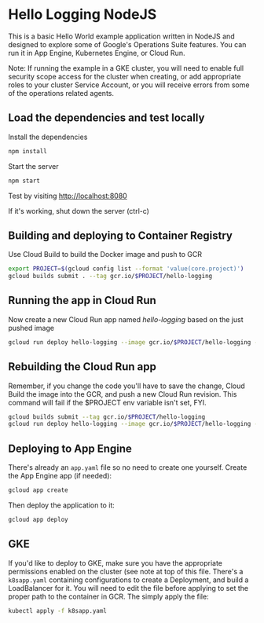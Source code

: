 # Hello Logging NodeJS

This is a basic Hello World example application written in NodeJS and designed to explore some of Google's Operations Suite features. You can run it in App Engine, Kubernetes Engine, or Cloud Run.

Note: If running the example in a GKE cluster, you will need to enable full security scope access for the cluster when creating, or add appropriate roles to your cluster Service Account, or you will receive errors from some of the operations related agents.

## Load the dependencies and test locally

Install the dependencies

``` bash
npm install
```

Start the server

``` bash
npm start
```

Test by visiting [http://localhost:8080](http://localhost:8080)

If it's working, shut down the server (ctrl-c)

## Building and deploying to Container Registry

Use Cloud Build to build the Docker image and push to GCR

``` bash
export PROJECT=$(gcloud config list --format 'value(core.project)')
gcloud builds submit . --tag gcr.io/$PROJECT/hello-logging
```

## Running the app in Cloud Run

Now create a new Cloud Run app named *hello-logging* based on the just pushed image

``` bash
gcloud run deploy hello-logging --image gcr.io/$PROJECT/hello-logging --region us-central1 --platform managed --quiet --allow-unauthenticated
```

## Rebuilding the Cloud Run app

Remember, if you change the code you'll have to save the change, Cloud Build the image into the GCR, and push a new Cloud Run revision. This command will fail if the $PROJECT env variable isn't set, FYI.

``` bash
gcloud builds submit --tag gcr.io/$PROJECT/hello-logging
gcloud run deploy hello-logging --image gcr.io/$PROJECT/hello-logging --region us-central1 --platform managed --quiet --allow-unauthenticated
```

## Deploying to App Engine

There's already an `app.yaml` file so no need to create one yourself. Create the App Engine app (if needed):

``` bash
gcloud app create
```

Then deploy the application to it:

``` bash
gcloud app deploy
```

## GKE

If you'd like to deploy to GKE, make sure you have the appropriate permissions enabled on the cluster (see note at top of this file. There's a `k8sapp.yaml` containing configurations to create a Deployment, and build a LoadBalancer for it. You will need to edit the file before applying to set the proper path to the container in GCR. The simply apply the file:

``` bash
kubectl apply -f k8sapp.yaml
```
